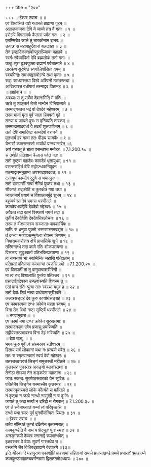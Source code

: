 +++
title = "२००"

+++
॥ ईश्वर उवाच ॥ ॥  
एवं विध्वंसिते यज्ञे गतास्ते ब्राह्मणा गृहम् ॥  
अप्राप्तकामना देवि ये चान्ये तत्र वै गताः ॥ १ ॥  
हरोऽपि विगतामर्षः कैलासं पर्वतं गतः ॥ २ ॥  
एतस्मिन्नेव काले तु तारकोनाम दानवः ॥  
उत्पन्नः स महाबाहुर्देवानां बलदर्पहा ॥ ३ ॥  
तेन इन्द्रादिकान्सर्वान्सुराञ्जित्वा महाहवे ॥  
स्वर्गः स्वैर्व्यापितो देवि ब्रह्मलोकं ततो गताः ॥  
ऊचुः सुरा दुःखयुक्ता ब्रह्माणं पर्वतात्मजे ॥ ४ ॥  
तारकेण सुरश्रेष्ठ स्वर्गान्निर्वासिता वयम् ॥  
स्वयमिन्द्रः समभवद्वसवोऽन्ये तथा कृताः ॥ ५ ॥  
रुद्राः साध्यास्तथा विश्वे अश्विनौ मरुतस्तथा ॥  
आदित्याश्च वधोपायं तस्माद्वद पितामह ॥ ६ ॥  
॥ ब्रह्मोवाच ॥ ॥  
अवध्यः स तु सर्वेषां देवानामिति मे मतिः ॥  
ऋते तु शाङ्करं तेजो नान्येन विनिपात्यते ॥  
तस्माद्गच्छत भद्रं वो देवदेवं महेश्वरम् ॥ ७ ॥  
तस्य भार्या मृता पूर्वं जाता हिमवतो गृहे ॥  
तस्यां च जायते पुत्रः स हनिष्यति तारकम् ॥  
तस्मात्प्रसादयध्वं वै तदर्थं शूलपाणिनम् ॥ ८ ॥  
ततो देवैः समादिष्टः कामदेवो वरानने ॥  
मृतभार्यं हरं गत्वा ततः पीडय सायकैः ॥ ९ ॥  
येनासौ कामसन्तप्तो भार्यार्थं यत्नवान्भवेत् ॥६  
अयं गच्छतु ते भ्राता वसन्तश्च मनोहरः ॥ 7.1.200.१० ॥  
स तथेति प्रतिज्ञाय कैलासं पर्वतं गतः ॥  
ततो दृष्ट्वा महादेवः कामदेवं धृतायुधम् ॥ ११ ॥  
वसन्तसहितं देवि रुद्रोऽन्धकनिषूदनः ॥  
गङ्गाद्वारमनुप्राप्य अपश्यद्यावदग्रतः ॥ १२ ॥  
दत्तायुधं कामदेवं दुद्रुवे स भयात्पुनः ॥  
ततो वाराणसीं गत्वा नैमिषं पुष्करं तथा ॥ १३ ॥  
श्रीकण्ठं रुद्रकोटिं च कुरुक्षेत्रं गयां तथा ॥  
ज्वालामार्गं प्रयागं च विशालामर्बुदं शुभम् ॥ १४ ॥  
बहून्वर्षगणानेवं भ्रमन्स धरणीतले ॥  
कामदेवभयाद्देवि देवदेवो महेश्वरः ॥ १५ ॥  
अवैक्षत तदा कामं विस्फार्य नयनं तदा ॥  
तृतीयं देवदेवेशि देवदेवस्त्रिलोचनः ॥ १६ ॥  
तस्य तं वीक्षमाणस्य सञ्जाताः पावकार्चिषः ॥  
ताभिः स धनुषा युक्तो भस्मसात्समपद्यत ॥ १७ ॥  
तं दग्ध्वा भगवाञ्छम्भुर्गत्वा रोषस्य निर्णयम् ॥  
निवासमकरोत्तत्र क्षेत्रे प्राभासिके शुभे ॥ १८ ॥  
तस्मिन्दग्धे तदा कामे रतिः शोकपरायणा ॥  
विललाप सुदुःखार्ता पतिभक्तिपरायणा ॥ १९ ॥  
हा नाथनाथ भोः स्वामिन्किं जहासि पतिव्रताम् ॥  
पतिव्रतां पतिप्राणां कस्मान्मां त्यजसि प्रभो ॥ 7.1.200.२० ॥  
एवं विलपतीं तां तु वागुवाचाशरीरिणी ॥  
मा त्वं रुद विशालाक्षि पुनरेव पतिस्तव ॥ २१ ॥  
प्रसादाद्देवदेवस्य उच्छ्वास्यति शिवस्य तु ॥  
एतां वाचं रतिः श्रुत्वा ततः स्वस्था बभूव ह ॥ २२ ॥  
ततो देवाः शिवं नत्वा प्रार्थयामासुरीश्वरि ॥  
कलत्रसङ्ग्रहं देव कुरु कार्यार्थसङ्ग्रहे ॥ २३ ॥  
एष कामस्त्वया दग्धः क्रोधेन महता स्वयम् ॥  
विना तेन विभो नष्टा सृष्टिर्वै धरणीतले ॥ २४ ॥  
॥ भगवानुवाच ॥ ॥  
एष कामो मया दग्धः क्रोधेन सुरसत्तमाः ॥  
तस्मादनङ्ग एवैष प्रजासु प्रचरिष्यति ॥  
तद्वीर्यस्तत्प्रभावश्च विना देहं भविष्यति ॥ २५ ॥  
॥ देवा ऊचुः ॥ ॥  
भगवन्कुरु पूर्वं त्वं संस्मरस्व रतीश्वरम् ॥  
हिताय सर्व लोकानां यथा नः प्रत्ययो भवेत् ॥ २६ ॥  
ततः स स्मृतवान्कामं स्वयं देवो महेश्वरः ॥  
ततस्तच्छाश्वतं लिङ्गं समुत्तस्थौ महीतले ॥ २७ ॥  
कृतस्मरः पुनस्तत्र अनङ्गो बलवांस्तथा ॥  
तेनोढा शैलजा तेन शङ्करेण महात्मना ॥ २८ ॥  
जातः स्कन्दः सुरश्रेष्ठस्तारको येन सूदितः ॥  
पतितेनैव लिङ्गेन यस्माच्चैव कृतस्मरः ॥ २९ ॥  
तस्मात्कृतस्मरो लोके कीर्त्यते स महीतले ॥  
तं दृष्ट्वा न जडो नान्धो नासुखी न च दुर्भगः ॥  
जायते तु कदा मर्त्यो न दरिद्रो न रोगवान् ॥ 7.1.200.३० ॥  
एवं ते सर्वमाख्यातं यन्मां त्वं परिपृच्छसि ॥  
दग्धो यथा स्मरः पूर्वं पुनर्वीर्यान्वितः स्थितः ॥ ३१ ॥  
॥ ईश्वर उवाच ॥ ॥  
तत्रैव संस्थितं कुण्डं दक्षिणेन कृतस्मरात् ॥  
कामकुण्डेति वै नाम यत्रोद्भूतः पुनः स्मरः ॥ ३२ ॥  
अनङ्गरूपी देव्यत्र स्नानाद्वै रूपवान्भवेत् ॥  
इक्षवस्तत्र वै देयाः सुवर्णं गास्तथैव च ॥  
वस्त्राणि चैव विधिवद्ब्राह्मणे वेदपारगे ॥३३॥  
इति श्रीस्कान्दे महापुराण एकाशीतिसाहस्र्यां संहितायां सप्तमे प्रभासखण्डे प्रथमे प्रभासक्षेत्रमाहात्म्ये कामकुण्डमाहात्म्यवर्णनन्नाम द्विशततमोऽध्यायः ॥ २०० ॥